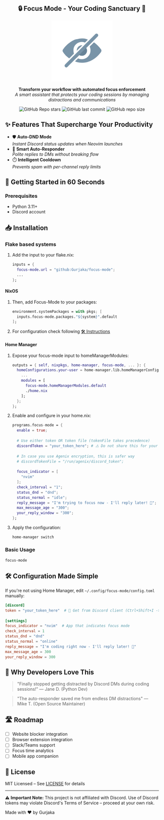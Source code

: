 <div align="center">

## 🔒 Focus Mode - Your Coding Sanctuary 🚀

<img alt="Focus Mode Icon" src="assets/logo.svg" width="200px"/>

**Transform your workflow with automated focus enforcement**  
*A smart assistant that protects your coding sessions by managing distractions and communications*

![GitHub Repo stars](https://img.shields.io/github/stars/Gurjaka/focus-mode?style=for-the-badge&labelColor=2e3440&color=5e81ac) ![GitHub last commit](https://img.shields.io/github/last-commit/Gurjaka/focus-mode?style=for-the-badge&labelColor=2e3440&color=5e81ac) ![GitHub repo size](https://img.shields.io/github/repo-size/Gurjaka/focus-mode?style=for-the-badge&labelColor=2e3440&color=5e81ac)

</div>

## ✨ Features That Supercharge Your Productivity

- 🛡️ **Auto-DND Mode**  
  _Instant Discord status updates when Neovim launches_
- 🤖 **Smart Auto-Responder**  
  _Polite replies to DMs without breaking flow_
- ⏱️ **Intelligent Cooldown**  
  _Prevents spam with per-channel reply limits_

## 🚀 Getting Started in 60 Seconds

### Prerequisites
- Python 3.11+
- Discord account

## 📥 Installation

### Flake based systems
1. Add the input to your flake.nix:
   ```nix
   inputs = {
     focus-mode.url = "github:Gurjaka/focus-mode";
     ...
   };
   ```
   
#### NixOS

1. Then, add Focus-Mode to your packages:
    ```nix
    environment.systemPackages = with pkgs; [
      inputs.focus-mode.packages."${system}".default
    ];
    ```

2. For configuration check following [🛠️ Instructions](#️-configuration-made-simple)

#### Home Manager

1. Expose your focus-mode input to homeManagerModules:

   ```nix
   outputs = { self, nixpkgs, home-manager, focus-mode, ... }: {
     homeConfigurations.your-user = home-manager.lib.homeManagerConfiguration {
       ...
       modules = [
         focus-mode.homeManagerModules.default
         ./home.nix
       ];
     };
   };
   ```

2. Enable and configure in your home.nix:

   ```nix
   programs.focus-mode = {
     enable = true;

     # Use either token OR token file (tokenFile takes precedence)
     discordToken = "your_token_here"; # ⚠️ Do not share this for your account's safety!
     
     # In case you use Agenix encryption, this is safer way
     # discordTokenFile = "/run/agenix/discord_token";

     focus_indicator = [
       "nvim"
     ];
     check_interval = "1";
     status_dnd = "dnd";
     status_normal = "idle";
     reply_message = "I'm trying to focus now - I'll reply later! 🚀";
     max_message_age = "300";
     your_reply_window = "300";
   };
   ```

3. Apply the configuration:

   ```sh
   home-manager switch
   ```

### Basic Usage

```bash
focus-mode
```

## 🛠️ Configuration Made Simple

If you're not using Home Manager, edit `~/.config/focus-mode/config.toml` manually:

```toml
[discord]
token = "your_token_here"  # 🔑 Get from Discord client (Ctrl+Shift+I -> Network -> Filter messages -> Copy Authorization)

[settings]
focus_indicator = "nvim"  # App that indicates focus mode
check_interval = 1
status_dnd = "dnd"
status_normal = "online"
reply_message = "I'm coding right now - I'll reply later! 🚀"
max_message_age = 300
your_reply_window = 300
```

## 🌟 Why Developers Love This

> "Finally stopped getting distracted by Discord DMs during coding sessions!"
> — Jane D. (Python Dev)

> "The auto-responder saved me from endless DM distractions"
> — Mike T. (Open Source Maintainer)

## 🛣️ Roadmap

* [ ] Website blocker integration
* [ ] Browser extension integration
* [ ] Slack/Teams support
* [ ] Focus time analytics
* [ ] Mobile app companion

## 📜 License

MIT Licensed – See [LICENSE](LICENSE) for details

---

⚠️ **Important Note:**
This project is not affiliated with Discord. Use of Discord tokens may violate Discord's Terms of Service – proceed at your own risk.

Made with ❤️ by Gurjaka
